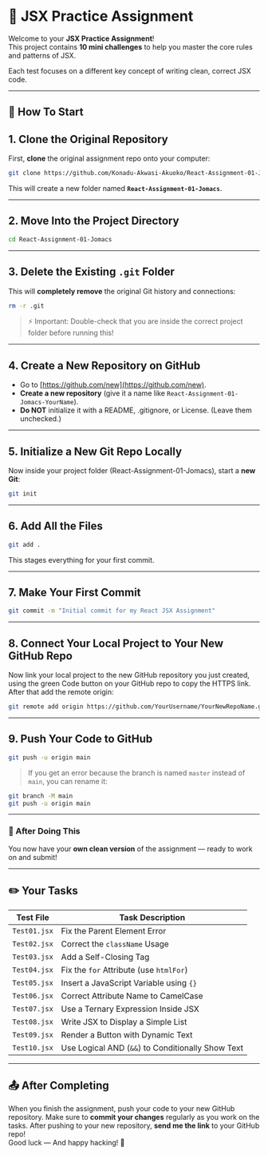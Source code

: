 # 🧪 JSX Practice Assignment

Welcome to your **JSX Practice Assignment**!  
This project contains **10 mini challenges** to help you master the core rules and patterns of JSX.

Each test focuses on a different key concept of writing clean, correct JSX code.

---

## 🚀 How To Start

## 1. Clone the Original Repository

First, **clone** the original assignment repo onto your computer:

```bash
git clone https://github.com/Konadu-Akwasi-Akuoko/React-Assignment-01-Jomacs.git
```

This will create a new folder named **`React-Assignment-01-Jomacs`**.

---

## 2. Move Into the Project Directory

```bash
cd React-Assignment-01-Jomacs
```

---

## 3. Delete the Existing `.git` Folder

This will **completely remove** the original Git history and connections:

```bash
rm -r .git
```

> ⚡ Important: Double-check that you are inside the correct project folder before running this!

---

## 4. Create a New Repository on GitHub

- Go to [https://github.com/new](https://github.com/new).
- **Create a new repository** (give it a name like `React-Assignment-01-Jomacs-YourName`).
- **Do NOT** initialize it with a README, .gitignore, or License. (Leave them unchecked.)

---

## 5. Initialize a New Git Repo Locally

Now inside your project folder (React-Assignment-01-Jomacs), start a **new Git**:

```bash
git init
```

---

## 6. Add All the Files

```bash
git add .
```

This stages everything for your first commit.

---

## 7. Make Your First Commit

```bash
git commit -m "Initial commit for my React JSX Assignment"
```

---

## 8. Connect Your Local Project to Your New GitHub Repo

Now link your local project to the new GitHub repository you just created, using the green Code button on your GitHub repo to copy the HTTPS link. After that add the remote origin:

```bash
git remote add origin https://github.com/YourUsername/YourNewRepoName.git
```

---

## 9. Push Your Code to GitHub

```bash
git push -u origin main
```

> If you get an error because the branch is named `master` instead of `main`, you can rename it:

```bash
git branch -M main
git push -u origin main
```

---

### 🎯 After Doing This

You now have your **own clean version** of the assignment — ready to work on and submit!

---

## ✏️ Your Tasks

| Test File    | Task Description                                  |
| ------------ | ------------------------------------------------- |
| `Test01.jsx` | Fix the Parent Element Error                      |
| `Test02.jsx` | Correct the `className` Usage                     |
| `Test03.jsx` | Add a Self-Closing Tag                            |
| `Test04.jsx` | Fix the `for` Attribute (use `htmlFor`)           |
| `Test05.jsx` | Insert a JavaScript Variable using `{}`           |
| `Test06.jsx` | Correct Attribute Name to CamelCase               |
| `Test07.jsx` | Use a Ternary Expression Inside JSX               |
| `Test08.jsx` | Write JSX to Display a Simple List                |
| `Test09.jsx` | Render a Button with Dynamic Text                 |
| `Test10.jsx` | Use Logical AND (`&&`) to Conditionally Show Text |

---

## 📤 After Completing

When you finish the assignment, push your code to your new GitHub repository.
Make sure to **commit your changes** regularly as you work on the tasks.
After pushing to your new repository, **send me the link** to your GitHub repo!  
Good luck — And happy hacking! 🚀
